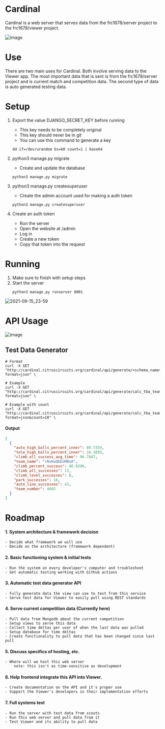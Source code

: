 # Cardinal
Cardinal is a web server that serves data from the frc1678/server project to the frc1678/viewer project.

![image](https://user-images.githubusercontent.com/35516367/134791598-f5f74a83-e551-4986-abc8-a08078a237f6.png)

# Use
There are two main uses for Cardinal. Both involve serving data to the Viewer app. The most important data that is sent is from the frc1678/server project and is current match and competition data. The second type of data is auto generated testing data.

# Setup
1. Export the value DJANGO_SECRET_KEY before running
	- This key needs to be completely original
	- This key should never be in git
	- You can use this command to generate a key
	```
	dd if=/dev/urandom bs=60 count=1 | base64
	```

2. python3 manage.py migrate
	- Create and update the database

	```
	python3 manage.py migrate
	```


3. python3 manage.py createsuperuser
	- Create the admin account used for making a auth token

	```
	python3 manage.py createsuperuser
	```
	

4. Create an auth token
	- Run the server
	- Open the website at /admin
	- Log in
	- Create a new token
	- Copy that token into the request
	
# Running
1. Make sure to finish with setup steps
2. Start the server
	```
	python3 manage.py runserver 8001
	```

![2021-09-15_23-59](https://user-images.githubusercontent.com/35516367/133566395-8b683eda-ba8e-4f1d-8362-dabdbd083461.png)


# API Usage

![image](https://user-images.githubusercontent.com/35516367/134791549-4c3fac97-e14e-4679-8930-1e44b0286e3a.png)

## Test Data Generator
```
# Format
curl -X GET "http://cardinal.citruscircuits.org/cardinal/api/generate/<schema_name>/?format=json" \
```
```
# Example
curl -X GET "http://cardinal.citruscircuits.org/cardinal/api/generate/calc_tba_team_schema/?format=json" \
```
```
# Example with count
curl -X GET "http://cardinal.citruscircuits.org/cardinal/api/generate/calc_tba_team_schema/?format=json&count=10" \
```

#### Output
```json
[
  {
    "auto_high_balls_percent_inner": 89.7359,
    "tele_high_balls_percent_inner": 16.1893,
    "climb_all_success_avg_time": 96.7847,
    "team_name": "rNvKwQbEoMBnA",
    "climb_percent_success": 46.9206,
    "climb_all_successes": 13,
    "climb_level_successes": 8,
    "park_successes": 16,
    "auto_line_successes": 42,
    "team_number": 4665
  }
]
```

# Roadmap
#### 1. System architecture & framework decision
	- Decide what framework we will use
	- Decide on the architecture (framework dependent)

#### 2. Basic functioning system & initial tests
	- Run the system on every developer's computer and troubleshoot
	- Get automatic testing working with Github actions

#### 3. Automatic test data generator API
	- Fully generate data the view can use to test from this service
	- Serve test data for Viewer to easily pull using REST standards

#### 4. Serve current competition data <b>(Currently here)</b>
	- Pull data from Mongodb about the current competition
	- Setup views to serve this data
	- Collect time deltas per user of when the last data was pulled
	- Setup database for time deltas
	- Create functionality to pull data that has been changed since last pull

#### 5. Discuss specifics of hosting, etc.
	- Where will we host this web server
		note: this isn't as time-sensitive as development

#### 6. Help frontend integrate this API into Viewer.
	- Create documentation on the API and it's proper use
	- Support the Viewer's developers in their implementation efforts

#### 7. Full systems test
	- Run the server with test data from scouts
	- Run this web server and pull data from it
	- Test Viewer and its ability to pull data

